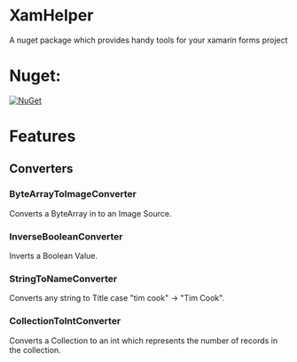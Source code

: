 # XamHelper
A nuget package which provides handy tools for your xamarin forms project

# Nuget:
[![NuGet](https://img.shields.io/nuget/v/XamHelper.svg?label=NuGet)](https://www.nuget.org/packages/XamHelper) 

# Features
## Converters
### **ByteArrayToImageConverter**
Converts a ByteArray in to an Image Source.
### **InverseBooleanConverter**
Inverts a Boolean Value.
### **StringToNameConverter**
Converts any string to Title case "tim cook" -> "Tim Cook".
### **CollectionToIntConverter**
Converts a Collection to an int which represents the number of records in the collection.
